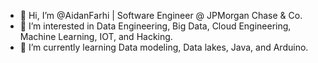 - 👋 Hi, I’m @AidanFarhi | Software Engineer @ JPMorgan Chase & Co.
- 👀 I’m interested in Data Engineering, Big Data, Cloud Engineering, Machine Learning, IOT, and Hacking.
- 🌱 I’m currently learning Data modeling, Data lakes, Java, and Arduino.

<!---
AidanFarhi/AidanFarhi is a ✨ special ✨ repository because its `README.md` (this file) appears on your GitHub profile.
You can click the Preview link to take a look at your changes.
--->
